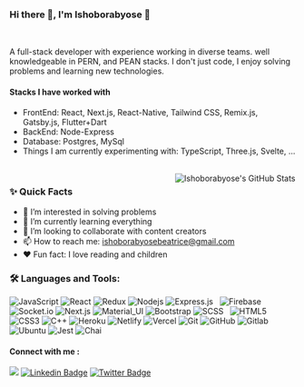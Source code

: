 ### Hi there 👋, I'm Ishoborabyose 👨‍

<br/>

<p>
A full-stack developer with experience working in diverse teams. well knowledgeable 
in PERN, and PEAN stacks. I don't just code, I enjoy solving problems and learning 
new technologies.</p>

#### Stacks I have worked with

- FrontEnd: React, Next.js, React-Native, Tailwind CSS, Remix.js, Gatsby.js, Flutter+Dart
- BackEnd: Node-Express
- Database: Postgres, MySql  
- Things I am currently experimenting with: TypeScript, Three.js, Svelte, ...
<br/>


<!--   <img align="right" alt="Ishoborabyose's GitHub Stats" src="https://github-readme-stats.vercel.app/api?username=ishoborabyose&show_icons=true$hide_border=true" /> -->
  <img align="right" alt="Ishoborabyose's GitHub Stats" src="https://github-readme-stats.vercel.app/api?username=ishoborabyose&show_icons=true$hide_border=true" /> 

  
### ✨ Quick Facts

- 👀 I’m interested in solving problems
- 🌱 I’m currently learning everything
- 💞️ I’m looking to collaborate with content creators
- 📫 How to reach me: ishoborabyosebeatrice@gmail.com
- ❤ Fun fact: I love reading and children

<!-- - 📝 [Resume]) -->

### 🛠️ Languages and Tools:

![JavaScript](https://img.shields.io/badge/-JavaScript-black?style=flat-square&logo=javascript)
![React](https://img.shields.io/badge/-React-black?style=flat-square&logo=react)
![Redux](https://img.shields.io/badge/-Redux-black?style=flat-square&logo=Redux)
![Nodejs](https://img.shields.io/badge/-Nodejs-black?style=flat-square&logo=Node.js)
![Express.js](https://img.shields.io/badge/Express.js-000000?style=flat-square&logo=express&logoColor=white)
<img src="https://img.shields.io/badge/PostgreSQL-000000?style=flat-square&logo=postgresql&logoColor=white" alt="" />
<img src="https://img.shields.io/badge/MySQL-000000?style=flat-square&logo=mysql&logoColor=white" alt="" />
![Firebase](https://img.shields.io/badge/-Firebase-black?style=flat-square&logo=Firebase)
 <img src="https://img.shields.io/badge/Babel-000000?style=flat-square&logo=babel&logoColor=white" alt="" />
![Socket.io](https://img.shields.io/badge/-Socket-black?style=flat-square&logo=socket.io)
![Next.js](https://img.shields.io/badge/-Next-black?style=flat-square&logo=Next.js)
![Material_UI](https://img.shields.io/badge/-Material_UI-black?style=flat-square&logo=material-ui)
![Bootstrap](https://img.shields.io/badge/-Bootstrap-black?style=flat-square&logo=bootstrap)
![SCSS](https://img.shields.io/badge/-SCSS-black?style=flat-square&logo=SASS)
 <img src="https://img.shields.io/badge/Swagger-000000?style=flat-square&logo=Swagger&logoColor=white" alt="" />
 <img src="https://img.shields.io/badge/Tailwind_CSS-000?style=flat-square&logo=tailwind-css&logoColor=white" alt="" />
![HTML5](https://img.shields.io/badge/-HTML5-black?style=flat-square&logo=html5&logoColor=white)
![CSS3](https://img.shields.io/badge/-CSS3-black?style=flat-square&logo=css3)
![C++](https://img.shields.io/badge/-C++-black?style=flat-square&logo=c)
![Heroku](https://img.shields.io/badge/-Heroku-black?style=flat-square&logo=heroku)
![Netlify](https://img.shields.io/badge/-Netlify-black?style=flat-square&logo=netlify)
![Vercel](https://img.shields.io/badge/-Vercel-black?style=flat-square&logo=vercel)
![Git](https://img.shields.io/badge/-Git-black?style=flat-square&logo=git)
![GitHub](https://img.shields.io/badge/-GitHub-black?style=flat-square&logo=github)
![Gitlab](https://img.shields.io/badge/-Gitlab-black?style=flat-square&logo=gitlab)
![Ubuntu](https://img.shields.io/badge/-Ubuntu-black?style=flat-square&logo=ubuntu)
![Jest](https://img.shields.io/badge/-Jest-black?style=flat-square&logo=Jest)
![Chai](https://img.shields.io/badge/-Chai-black?style=flat-square&logo=Chai)
 <img src="	https://img.shields.io/badge/Mocha-000000?style=flat-square&logo=Mocha&logoColor=white" alt="" />
 <img src="https://img.shields.io/badge/flutter-000?style=flat-square&logo=flutter&logoColor=white" alt="" />
 <img src="https://img.shields.io/badge/dart-000?style=flat-square&logo=dart&logoColor=white" alt="" />

#### Connect with me : 
 <a href="https://www.codewars.com/users/IshoborabyoseBeatrice"> <img src="https://www.codewars.com/users/IshoborabyoseBeatrice/badges/micro" /></a>
[![Linkedin Badge](https://img.shields.io/badge/-Ishoborabyose-blue?style=flat-square&logo=Linkedin&logoColor=white&link=https://www.linkedin.com/in/ishoborabyose-beatrice/)](https://www.linkedin.com/in/ishoborabyose-beatrice/) [![Twitter Badge](https://img.shields.io/badge/-Ishoborabyose-blue?style=flat-square&logo=Twitter&logoColor=white&link=https://twitter.com/ishoborabyose)](https://twitter.com/ishoborabyose)



